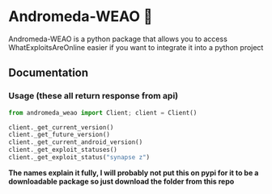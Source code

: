 # Andromeda-WEAO 🌌
Andromeda-WEAO is a python package that allows you to access WhatExploitsAreOnline easier if you want to integrate it into a python project

## Documentation
### Usage (these all return response from api)
```py
from andromeda_weao import Client; client = Client()

client._get_current_version()
client._get_future_version()
client._get_current_android_version()
client._get_exploit_statuses()
client._get_exploit_status("synapse z")
```
**The names explain it fully, I will probably not put this on pypi for it to be a downloadable package so just download the folder from this repo**
